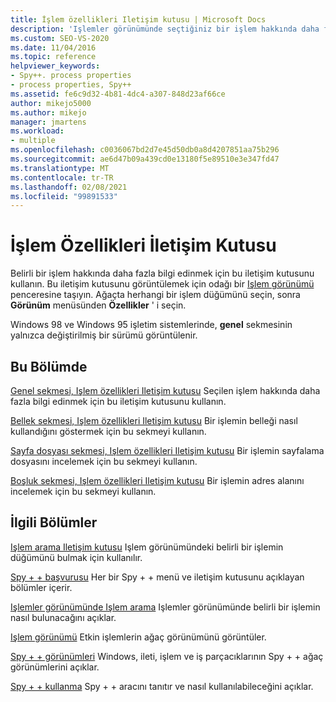```yaml
---
title: İşlem özellikleri Iletişim kutusu | Microsoft Docs
description: 'Işlemler görünümünde seçtiğiniz bir işlem hakkında daha fazla bilgi edinmek için Işlem özelliklerini kullanın. Dört sekme vardır: genel, bellek, sayfa dosyası ve boşluk.'
ms.custom: SEO-VS-2020
ms.date: 11/04/2016
ms.topic: reference
helpviewer_keywords:
- Spy++. process properties
- process properties, Spy++
ms.assetid: fe6c9d32-4b81-4dc4-a307-848d23af66ce
author: mikejo5000
ms.author: mikejo
manager: jmartens
ms.workload:
- multiple
ms.openlocfilehash: c0036067bd2d7e45d50db0a8d4207851aa75b296
ms.sourcegitcommit: ae6d47b09a439cd0e13180f5e89510e3e347fd47
ms.translationtype: MT
ms.contentlocale: tr-TR
ms.lasthandoff: 02/08/2021
ms.locfileid: "99891533"
---
```

# <a name="process-properties-dialog-box"></a>İşlem Özellikleri İletişim Kutusu
Belirli bir işlem hakkında daha fazla bilgi edinmek için bu iletişim kutusunu kullanın. Bu iletişim kutusunu görüntülemek için odağı bir [Işlem görünümü](../debugger/processes-view.md) penceresine taşıyın. Ağaçta herhangi bir işlem düğümünü seçin, sonra **Görünüm** menüsünden **Özellikler** ' i seçin.

 Windows 98 ve Windows 95 işletim sistemlerinde, **genel** sekmesinin yalnızca değiştirilmiş bir sürümü görüntülenir.

## <a name="in-this-section"></a>Bu Bölümde
 [Genel sekmesi, Işlem özellikleri Iletişim kutusu](../debugger/general-tab-thread-properties-dialog-box.md) Seçilen işlem hakkında daha fazla bilgi edinmek için bu iletişim kutusunu kullanın.

 [Bellek sekmesi, Işlem özellikleri Iletişim kutusu](../debugger/memory-tab-process-properties-dialog-box.md) Bir işlemin belleği nasıl kullandığını göstermek için bu sekmeyi kullanın.

 [Sayfa dosyası sekmesi, Işlem özellikleri Iletişim kutusu](../debugger/page-file-tab-process-properties-dialog-box.md) Bir işlemin sayfalama dosyasını incelemek için bu sekmeyi kullanın.

 [Boşluk sekmesi, Işlem özellikleri Iletişim kutusu](../debugger/space-tab-process-properties-dialog-box.md) Bir işlemin adres alanını incelemek için bu sekmeyi kullanın.

## <a name="related-sections"></a>İlgili Bölümler
 [Işlem arama Iletişim kutusu](../debugger/process-search-dialog-box.md) Işlem görünümündeki belirli bir işlemin düğümünü bulmak için kullanılır.

 [Spy + + başvurusu](../debugger/spy-increment-reference.md) Her bir Spy + + menü ve iletişim kutusunu açıklayan bölümler içerir.

 [Işlemler görünümünde Işlem arama](../debugger/how-to-search-for-a-process-in-processes-view.md) Işlemler görünümünde belirli bir işlemin nasıl bulunacağını açıklar.

 [Işlem görünümü](../debugger/processes-view.md) Etkin işlemlerin ağaç görünümünü görüntüler.

 [Spy + + görünümleri](../debugger/spy-increment-views.md) Windows, ileti, işlem ve iş parçacıklarının Spy + + ağaç görünümlerini açıklar.

 [Spy + + kullanma](../debugger/using-spy-increment.md) Spy + + aracını tanıtır ve nasıl kullanılabileceğini açıklar.